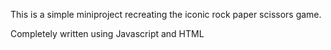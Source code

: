 This is a simple miniproject recreating the iconic rock paper scissors game.

Completely written using Javascript and HTML
